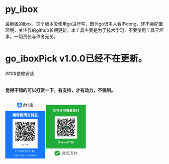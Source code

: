 # py_ibox
最新版的ibox，这个版本没使用go进行写，因为go很多人看不dong，还不会配置环境，关注我的github长期更新，本工具主要是为了技术学习，不要使用工具干坏事，一切责任与作者无关。

# go_iboxPick v1.0.0已经不在更新。

####依赖安装
```
``` 



#### 觉得不错的可以打赏一下，有支持，才有动力，不强制。
<img src="./static/zfb.jpeg" width="25%" />
<img src="./static/wx.jpeg" width="25%" />
